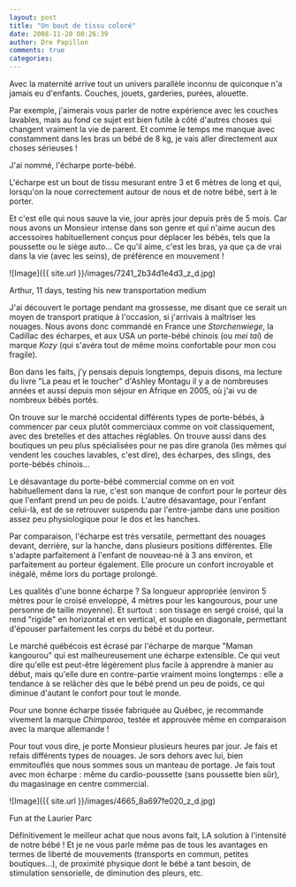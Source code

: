 ```yaml
---
layout: post
title: "Un bout de tissu coloré"
date: 2008-11-20 00:26:39
author: Dre Papillon
comments: true
categories: 
---
```



Avec la maternité arrive tout un univers parallèle inconnu de quiconque n'a jamais eu d'enfants. Couches, jouets, garderies, purées, alouette.

Par exemple, j'aimerais vous parler de notre expérience avec les couches lavables, mais au fond ce sujet est bien futile à côté d'autres choses qui changent vraiment la vie de parent. Et comme le temps me manque avec constamment dans les bras un bébé de 8 kg, je vais aller directement aux choses sérieuses !

J'ai nommé, l'écharpe porte-bébé.

L'écharpe est un bout de tissu mesurant entre 3 et 6 mètres de long et qui, lorsqu'on la noue correctement autour de nous et de notre bébé, sert à le porter.

Et c'est elle qui nous sauve la vie, jour après jour depuis près de 5 mois. Car nous avons un Monsieur intense dans son genre et qui n'aime aucun des accessoires habituellement conçus pour déplacer les bébés, tels que la poussette ou le siège auto... Ce qu'il aime, c'est les bras, ya que ça de vrai dans la vie (avec les seins), de préférence en mouvement !


![Image]({{ site.url }}/images/7241_2b34d1e4d3_z_d.jpg)
<div class="photoattrib">Arthur, 11 days, testing his new transportation medium</div>



J'ai découvert le portage pendant ma grossesse, me disant que ce serait un moyen de transport pratique à l'occasion, si j'arrivais à maîtriser les nouages. Nous avons donc commandé en France une *Storchenwiege*, la Cadillac des écharpes, et aux USA un porte-bébé chinois (ou *mei tai*) de marque *Kozy* (qui s'avéra tout de même moins confortable pour mon cou fragile).

Bon dans les faits, j'y pensais depuis longtemps, depuis disons, ma lecture du livre "La peau et le toucher" d'Ashley Montagu il y a de nombreuses années et aussi depuis mon séjour en Afrique en 2005, où j'ai vu de nombreux bébés portés.

On trouve sur le marché occidental différents types de porte-bébés, à commencer par ceux plutôt commerciaux comme on voit classiquement, avec des bretelles et des attaches réglables. On trouve aussi dans des boutiques un peu plus spécialisées pour ne pas dire granola (les mêmes qui vendent les couches lavables, c'est dire), des écharpes, des slings, des porte-bébés chinois...

Le désavantage du porte-bébé commercial comme on en voit habituellement dans la rue, c'est son manque de confort pour le porteur dès que l'enfant prend un peu de poids. L'autre désavantage, pour l'enfant celui-là, est de se retrouver suspendu par l'entre-jambe dans une position assez peu physiologique pour le dos et les hanches.

Par comparaison, l'écharpe est très versatile, permettant des nouages devant, derrière, sur la hanche, dans plusieurs positions différentes. Elle s'adapte parfaitement à l'enfant de nouveau-né à 3 ans environ, et parfaitement au porteur également. Elle procure un confort incroyable et inégalé, même lors du portage prolongé.

Les qualités d'une bonne écharpe ? Sa longueur appropriée (environ 5 mètres pour le croisé enveloppé, 4 mètres pour les kangourous, pour une personne de taille moyenne). Et surtout : son tissage en sergé croisé, qui la rend "rigide" en horizontal et en vertical, et souple en diagonale, permettant d'épouser parfaitement les corps du bébé et du porteur.

Le marché québécois est écrasé par l'écharpe de marque "Maman kangourou" qui est malheureusement une écharpe extensible. Ce qui veut dire qu'elle est peut-être légèrement plus facile à apprendre à manier au début, mais qu'elle dure en contre-partie vraiment moins longtemps : elle a tendance à se relâcher dès que le bébé prend un peu de poids, ce qui diminue d'autant le confort pour tout le monde.

Pour une bonne écharpe tissée fabriquée au Québec, je recommande vivement la marque *Chimparoo*, testée et approuvée même en comparaison avec la marque allemande !

Pour tout vous dire, je porte Monsieur plusieurs heures par jour. Je fais et refais différents types de nouages. Je sors dehors avec lui, bien emmitouflés que nous sommes sous un manteau de portage. Je fais tout avec mon écharpe : même du cardio-poussette (sans poussette bien sûr), du magasinage en centre commercial.


![Image]({{ site.url }}/images/4665_8a697fe020_z_d.jpg)
<div class="photoattrib">Fun at the Laurier Parc</div>



Définitivement le meilleur achat que nous avons fait, LA solution à l'intensité de notre bébé ! Et je ne vous parle même pas de tous les avantages en termes de liberté de mouvements (transports en commun, petites boutiques...), de proximité physique dont le bébé a tant besoin, de stimulation sensorielle, de diminution des pleurs, etc.